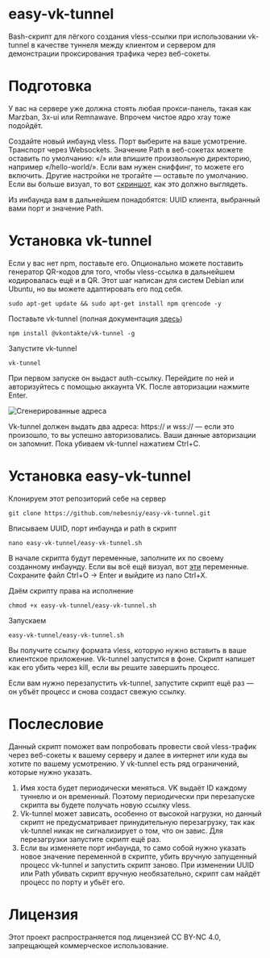 # easy-vk-tunnel

Bash-скрипт для лёгкого создания vless-ссылки при использовании vk-tunnel в качестве туннеля между клиентом и сервером для демонстрации проксирования трафика через веб-сокеты.

# Подготовка

У вас на сервере уже должна стоять любая прокси-панель, такая как Marzban, 3x-ui или Remnawave. Впрочем чистое ядро xray тоже подойдёт.

Создайте новый инбаунд vless. Порт выберите на ваше усмотрение. Транспорт через Websockets. Значение Path в веб-сокетах можете оставить по умолчанию: «/» или впишите произвольную директорию, например «/hello-world/». Если вам нужен сниффинг, то можете его включить. Другие настройки не трогайте — оставьте по умолчанию. Если вы больше визуал, то вот [скриншот](https://ibb.co/jPhNwtvc), как это должно выглядеть.

Из инбаунда вам в дальнейшем понадобятся: UUID клиента, выбранный вами порт и значение Path.

# Установка vk-tunnel

Если у вас нет npm, поставьте его. Опционально можете поставить генератор QR-кодов для того, чтобы vless-ссылка в дальнейшем кодировалась ещё и в QR. Этот шаг написан для систем Debian или Ubuntu, но вы можете адаптировать его под себя.

    sudo apt-get update && sudo apt-get install npm qrencode -y

Поставьте vk-tunnel (полная документация [здесь](https://dev.vk.com/ru/libraries/tunnel))

    npm install @vkontakte/vk-tunnel -g

Запустите vk-tunnel

    vk-tunnel

При первом запуске он выдаст auth-ссылку. Перейдите по ней и авторизуйтесь с помощью аккаунта VK. После авторизации нажмите Enter. 

![Сгенерированные адреса](https://sun6-21.userapi.com/MxtY4KVdEAQXGclJ4rhmkq4EtB8V7GQwS-xHmw/KRmoiffXkhg.jpg)

Vk-tunnel должен выдать два адреса: https:// и wss:// — если это произошло, то вы успешно авторизовались. Ваши данные авторизации он запомнит. Пока убиваем vk-tunnel нажатием Ctrl+C.

# Установка easy-vk-tunnel

Клонируем этот репозиторий себе на сервер

    git clone https://github.com/nebesniy/easy-vk-tunnel.git

Вписываем UUID, порт инбаунда и path в скрипт

    nano easy-vk-tunnel/easy-vk-tunnel.sh

В начале скрипта будут переменные, заполните их по своему созданному инбаунду. Если вы всё ещё визуал, вот [эти](https://ibb.co/MxYmBN4y) переменные. Сохраните файл Ctrl+O → Enter и выйдите из nano Ctrl+X.

Даём скрипту права на исполнение

    chmod +x easy-vk-tunnel/easy-vk-tunnel.sh

Запускаем

    easy-vk-tunnel/easy-vk-tunnel.sh

Вы получите ссылку формата vless, которую нужно вставить в ваше клиентское приложение. Vk-tunnel запустится в фоне. Скрипт напишет как его убить через kill, если вы решите завершить процесс.

Если вам нужно перезапустить vk-tunnel, запустите скрипт ещё раз — он убъёт процесс и снова создаст свежую ссылку.

# Послесловие

Данный скрипт поможет вам попробовать провести свой vless-трафик через веб-сокеты к вашему серверу и далее в интернет или куда вы хотите по вашему усмотрению. У vk-tunnel есть ряд ограничений, которые нужно указать.

1. Имя хоста будет периодически меняться. VK выдаёт ID каждому туннелю и он временный. Поэтому периодически при перезапуске скрипта вы будете получать новую ссылку vless.
2. Vk-tunnel может зависать, особенно от высокой нагрузки, но данный скрипт не предусматривает принудительную перезагрузку, так как vk-tunnel никак не сигнализирует о том, что он завис. Для перезагрузки запустите скрипт ещё раз.
3. Если вы изменяете порт инбаунда, то само собой нужно указать новое значение переменной в скрипте, убить вручную запущенный процесс vk-tunnel и запустить скрипт заново. При изменении UUID или Path убивать скрипт вручную необязательно, скрипт сам найдёт процесс по порту и убьёт его.

# Лицензия

Этот проект распространяется под лицензией CC BY-NC 4.0, запрещающей коммерческое использование. 
